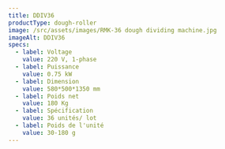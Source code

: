 ```yaml
---
title: DDIV36
productType: dough-roller
image: /src/assets/images/RMK-36 dough dividing machine.jpg
imageAlt: DDIV36
specs:
  - label: Voltage
    value: 220 V, 1-phase
  - label: Puissance
    value: 0.75 kW
  - label: Dimension
    value: 580*500*1350 mm
  - label: Poids net
    value: 180 Kg
  - label: Spécification
    value: 36 unités/ lot
  - label: Poids de l'unité
    value: 30-180 g
---
```

